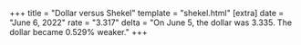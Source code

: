 +++
title = "Dollar versus Shekel"
template = "shekel.html"
[extra]
date = "June  6, 2022"
rate = "3.317"
delta = "On June  5, the dollar was 3.335. The dollar became 0.529% weaker."
+++
